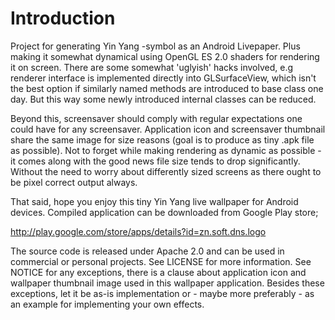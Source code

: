 Introduction
============

Project for generating Yin Yang -symbol as an Android Livepaper. Plus making it
somewhat dynamical using OpenGL ES 2.0 shaders for rendering it on screen.
There are some somewhat 'uglyish' hacks involved, e.g renderer interface is implemented
directly into GLSurfaceView, which isn't the best option if similarly named methods
are introduced to base class one day. But this way some newly introduced internal classes
can be reduced.

Beyond this, screensaver should comply with regular expectations one could have for
any screensaver. Application icon and screensaver thumbnail share the same image for
size reasons (goal is to produce as tiny .apk file as possible). Not to forget while
making rendering as dynamic as possible - it comes along with the good news file
size tends to drop significantly. Without the need to worry about differently sized
screens as there ought to be pixel correct output always.

That said, hope you enjoy this tiny Yin Yang live wallpaper for Android devices.
Compiled application can be downloaded from Google Play store;

http://play.google.com/store/apps/details?id=zn.soft.dns.logo

The source code is released under Apache 2.0 and can be used in commercial or
personal projects. See LICENSE for more information. See NOTICE for any exceptions,
there is a clause about application icon and wallpaper thumbnail image used in
this wallpaper application. Besides these exceptions, let it be as-is implementation
or - maybe more preferably - as an example for implementing your own effects.
